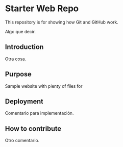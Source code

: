 # Starter Web Repo

This repository is for showing how Git and GitHub work.

Algo que decir.


## Introduction

Otra cosa.

## Purpose

Sample website with plenty of files for

## Deployment

Comentario para implementación.

## How to contribute

Otro comentario.